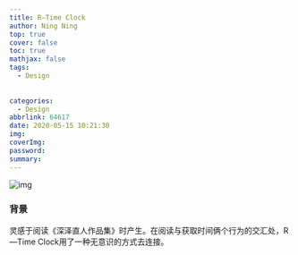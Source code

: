 ```yaml
---
title: R—Time Clock
author: Ning Ning
top: true
cover: false
toc: true
mathjax: false
tags:
  - Design
  
  
categories:
  - Design
abbrlink: 64617
date: 2020-05-15 10:21:30
img:
coverImg:
password:
summary:
---
```

![img](https://cdn.jsdelivr.net/gh/CoreyTao/photo2/书架1.png )
### 背景

灵感于阅读《深泽直人作品集》时产生。在阅读与获取时间俩个行为的交汇处，R—Time Clock用了一种无意识的方式去连接。


